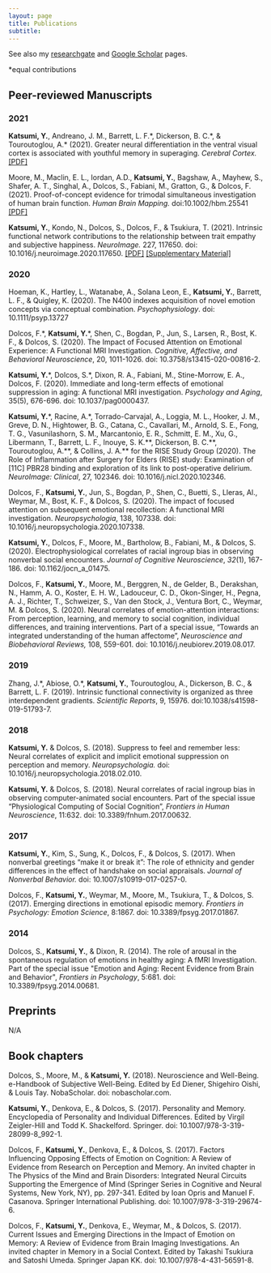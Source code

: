 ```yaml
---
layout: page
title: Publications
subtitle: 
---
```


See also my [researchgate][rg] and [Google Scholar][scholar] pages.

\*equal contributions

## Peer-reviewed Manuscripts
### 2021

**Katsumi, Y.**, Andreano, J. M., Barrett, L. F.\*, Dickerson, B. C.\*, & Touroutoglou, A.\* (2021). Greater neural differentiation in the ventral visual cortex is associated with youthful memory in superaging. _Cerebral Cortex._ [\[PDF\]](https://www.dropbox.com/s/wioynn6hz77yuji/Katsumi_etal_2021_CerCor.pdf?dl=0)

Moore, M., Maclin, E. L., Iordan, A.D., **Katsumi, Y.**, Bagshaw, A., Mayhew, S., Shafer, A. T., Singhal, A., Dolcos, S., Fabiani, M., Gratton, G., & Dolcos, F.  (2021). Proof-of-concept evidence for trimodal simultaneous investigation of human brain function. _Human Brain Mapping._ doi:10.1002/hbm.25541 [\[PDF\]](https://www.dropbox.com/s/h9jd5e25orhq4dd/Moore_etal_2021_HBM.pdf?dl=0)

**Katsumi, Y.**, Kondo, N., Dolcos, S., Dolcos, F., & Tsukiura, T. (2021). Intrinsic functional network contributions to the relationship between trait empathy and subjective happiness. _NeuroImage._ 227, 117650. doi: 10.1016/j.neuroimage.2020.117650. [\[PDF\]](https://www.dropbox.com/s/ei8ti6qka41tq81/Katsumi_etal_2020_NeuroImage.pdf?dl=0) [\[Supplementary Material\]](https://www.dropbox.com/s/tdss9axt5oqghh1/Katsumi_etal_2020_NeuroImage_SM.pdf?dl=0)

### 2020
Hoeman, K., Hartley, L., Watanabe, A., Solana Leon, E., **Katsumi, Y.**, Barrett, L. F., & Quigley, K. (2020). The N400 indexes acquisition of novel emotion concepts via conceptual combination. _Psychophysiology_. doi: 10.1111/psyp.13727

Dolcos, F.\*, **Katsumi, Y.**\*, Shen, C., Bogdan, P., Jun, S., Larsen, R., Bost, K. F., & Dolcos, S. (2020). The Impact of Focused Attention on Emotional Experience: A Functional MRI Investigation. _Cognitive, Affective, and Behavioral Neuroscience_, 20, 1011-1026. doi: 10.3758/s13415-020-00816-2.

**Katsumi, Y.**\*, Dolcos, S.\*, Dixon, R. A., Fabiani, M., Stine-Morrow, E. A., Dolcos, F. (2020). Immediate and long-term effects of emotional suppression in aging: A functional MRI investigation. _Psychology and Aging_, 35(5), 676-696. doi: 10.1037/pag0000437.

**Katsumi, Y.**\*, Racine, A.\*, Torrado-Carvajal, A., Loggia, M. L., Hooker, J. M., Greve, D. N., Hightower, B. G., Catana, C., Cavallari, M., Arnold, S. E., Fong, T. G., Vasunilashorn, S. M., Marcantonio, E. R., Schmitt, E. M., Xu, G., Libermann, T., Barrett, L. F., Inouye, S. K.\*\*, Dickerson, B. C.\*\*, Touroutoglou, A.\*\*, & Collins, J. A.\*\* for the RISE Study Group (2020). The Role of Inflammation after Surgery for Elders (RISE) study: Examination of \[11C\] PBR28 binding and exploration of its link to post-operative delirium. _NeuroImage: Clinical_, 27, 102346. doi: 10.1016/j.nicl.2020.102346.   

Dolcos, F., **Katsumi, Y.**, Jun, S., Bogdan, P., Shen, C., Buetti, S., Lleras, Al., Weymar, M., Bost, K. F., & Dolcos, S. (2020). The impact of focused attention on subsequent emotional recollection: A functional MRI investigation. _Neuropsychologia_, 138, 107338. doi: 10.1016/j.neuropsychologia.2020.107338.

**Katsumi, Y.**, Dolcos, F., Moore, M., Bartholow, B., Fabiani, M., & Dolcos, S. (2020). Electrophysiological correlates of racial ingroup bias in observing nonverbal social encounters. _Journal of Cognitive Neuroscience_, _32_(1), 167-186. doi: 10.1162/jocn_a_01475. 

Dolcos, F., **Katsumi, Y.**, Moore, M., Berggren, N., de Gelder, B., Derakshan, N., Hamm, A. O., Koster, E. H. W., Ladouceur, C. D., Okon-Singer, H., Pegna, A. J., Richter, T., Schweizer, S., Van den Stock, J., Ventura Bort, C., Weymar, M. & Dolcos, S. (2020). Neural correlates of emotion-attention interactions: From perception, learning, and memory to social cognition, individual differences, and training interventions. Part of a special issue, “Towards an integrated understanding of the human affectome”, _Neuroscience and Biobehavioral Reviews,_ 108, 559-601. doi: 10.1016/j.neubiorev.2019.08.017.

### 2019
Zhang, J.\*, Abiose, O.\*, **Katsumi, Y.**, Touroutoglou, A., Dickerson, B. C., & Barrett, L. F. (2019). Intrinsic functional connectivity is organized as three interdependent gradients. _Scientific Reports_, 9, 15976. doi:10.1038/s41598-019-51793-7.

### 2018
**Katsumi, Y.** & Dolcos, S. (2018). Suppress to feel and remember less: Neural correlates of explicit and implicit emotional suppression on perception and memory. _Neuropsychologia._ doi: 10.1016/j.neuropsychologia.2018.02.010.

**Katsumi, Y.** & Dolcos, S. (2018). Neural correlates of racial ingroup bias in observing computer-animated social encounters. Part of the special issue “Physiological Computing of Social Cognition”, _Frontiers in Human Neuroscience_, 11:632. doi: 10.3389/fnhum.2017.00632.

### 2017
**Katsumi, Y.**, Kim, S., Sung, K., Dolcos, F., & Dolcos, S. (2017). When nonverbal greetings “make it or break it”: The role of ethnicity and gender differences in the effect of handshake on social appraisals. _Journal of Nonverbal Behavior._ doi: 10.1007/s10919-017-0257-0.

Dolcos, F., **Katsumi, Y.**, Weymar, M., Moore, M., Tsukiura, T., & Dolcos, S. (2017). Emerging directions in emotional episodic memory. _Frontiers in Psychology: Emotion Science_, 8:1867. doi: 10.3389/fpsyg.2017.01867.

### 2014
Dolcos, S., **Katsumi, Y.**, & Dixon, R. (2014). The role of arousal in the spontaneous regulation of emotions in healthy aging: A fMRI Investigation. Part of the special issue "Emotion and Aging: Recent Evidence from Brain and Behavior", _Frontiers in Psychology_, 5:681. doi: 10.3389/fpsyg.2014.00681.

## Preprints
N/A

## Book chapters
Dolcos, S., Moore, M., & **Katsumi, Y.** (2018). Neuroscience and Well-Being. e-Handbook of Subjective Well-Being. Edited by Ed Diener, Shigehiro Oishi, & Louis Tay. NobaScholar. doi: nobascholar.com.

**Katsumi, Y.**, Denkova, E., & Dolcos, S. (2017). Personality and Memory. Encyclopedia of Personality and Individual Differences. Edited by Virgil Zeigler-Hill and Todd K. Shackelford. Springer. doi: 10.1007/978-3-319-28099-8_992-1.

Dolcos, F., **Katsumi, Y.**, Denkova, E., & Dolcos, S. (2017). Factors Influencing Opposing Effects of Emotion on Cognition: A Review of Evidence from Research on Perception and Memory. An invited chapter in The Physics of the Mind and Brain Disorders: Integrated Neural Circuits Supporting the Emergence of Mind (Springer Series in Cognitive and Neural Systems, New York, NY), pp. 297-341. Edited by Ioan Opris and Manuel F. Casanova. Springer International Publishing. doi: 10.1007/978-3-319-29674-6.

Dolcos, F., **Katsumi, Y.**, Denkova, E., Weymar, M., & Dolcos, S. (2017). Current Issues and Emerging Directions in the Impact of Emotion on Memory: A Review of Evidence from Brain Imaging Investigations. An invited chapter in Memory in a Social Context. Edited by Takashi Tsukiura and Satoshi Umeda. Springer Japan KK. doi: 10.1007/978-4-431-56591-8.




[rg]: https://www.researchgate.net/profile/Yuta-Katsumi
[scholar]: https://scholar.google.com/citations?user=t8A5RBoAAAAJ&hl=en
